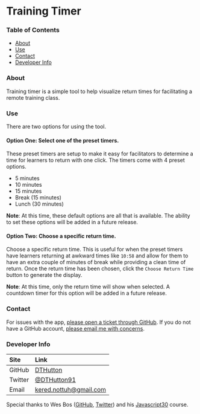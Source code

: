 # Training Timer

### Table of Contents

* [About](#about)
* [Use](#use)
* [Contact](#contact)
* [Developer Info](#developer-info)


### About

Training timer is a simple tool to help visualize return times for facilitating a remote training class.


### Use

There are two options for using the tool.

#### Option One: Select one of the preset timers.

These preset timers are setup to make it easy for facilitators to determine a time for learners to return with one click. The timers come with 4 preset options.
* 5 minutes
* 10 minutes
* 15 minutes
* Break (15 minutes)
* Lunch (30 minutes)

**Note**: At this time, these default options are all that is available. The ability to set these options will be added in a future release.

#### Option Two: Choose a specific return time.

Choose a specific return time. This is useful for when the preset timers have learners returning at awkward times like `10:58` and allow for them to have an extra couple of minutes of break while providing a clean time of return. Once the return time has been chosen, click the `Choose Return Time` button to generate the display.

**Note**: At this time, only the return time will show when selected. A countdown timer for this option will be added in a future release.


### Contact

For issues with the app, [please open a ticket through GitHub](https://github.com/DTHutton/training-timer/issues/new). If you do not have a GitHub account, [please email me with concerns](mailto:kered.nottuh@gmail.com).


### Developer Info

| Site | Link |
|:---|:---|
| GitHub | [DTHutton](https://github.com/DTHutton) |
| Twitter | [@DTHutton91](https://twitter.com/DTHutton91) |
| Email | [kered.nottuh@gmail.com](mailto:kered.notth@gmail.com) |

Special thanks to Wes Bos ([GitHub](https://github.com/wesbos), [Twitter](https://twitter.com/wesbos)) and his [Javascript30](https://github.com/wesbos/JavaScript30) course.
